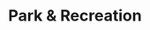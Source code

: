 ---
schema: default
title: Park & Recreation
description: >-
  
logo: >-
  http://archive.sandiego.gov/communications/graphics/logos/cosd-logo-initials-full-color-72ppi.jpg
---
